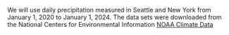 We will use daily precipitation measured in Seattle and New York from January 1, 2020 to January 1, 2024. The data sets were downloaded from the National Centers for Environmental Information
[NOAA Climate Data](https://www.ncei.noaa.gov/cdo-web/search?datasetid=GHCND)
